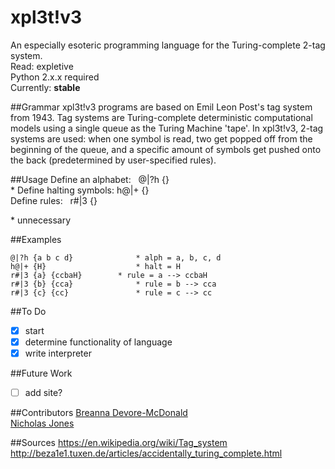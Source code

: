 xpl3t!v3 
===========

An especially esoteric programming language for the Turing-complete 
2-tag system.  
Read: expletive  
Python 2.x.x required  
Currently: **stable**

##Grammar
xpl3t!v3 programs are based on Emil Leon Post's tag system from
1943. Tag systems are Turing-complete deterministic computational 
models using a single queue as the Turing Machine 'tape'. In 
xpl3t!v3, 2-tag systems are used: when one symbol is read, two get
popped off from the beginning of the queue, and a specific amount 
of symbols get pushed onto the back (predetermined by user-specified
rules).  

##Usage
Define an alphabet:&nbsp;&nbsp;&nbsp;@|?h {}  
\* Define halting symbols:&nbsp;h@|+ {}  
Define rules:&nbsp;&nbsp;&nbsp;r#|3 {}  
  
\* unnecessary  

##Examples
```
@|?h {a b c d}				* alph = a, b, c, d
h@|+ {H} 					* halt = H
r#|3 {a} {ccbaH} 		* rule = a --> ccbaH
r#|3 {b} {cca} 				* rule = b --> cca
r#|3 {c} {cc} 				* rule = c --> cc
```

##To Do
- [x] start  
- [x] determine functionality of language  
- [x] write interpreter

##Future Work
- [ ] add site?

##Contributors
[Breanna Devore-McDonald](http://breanna-devore-mcdonald.herokuapp.com)  
[Nicholas Jones](http://www.nicholascjones.com)  

##Sources
https://en.wikipedia.org/wiki/Tag_system
http://beza1e1.tuxen.de/articles/accidentally_turing_complete.html
